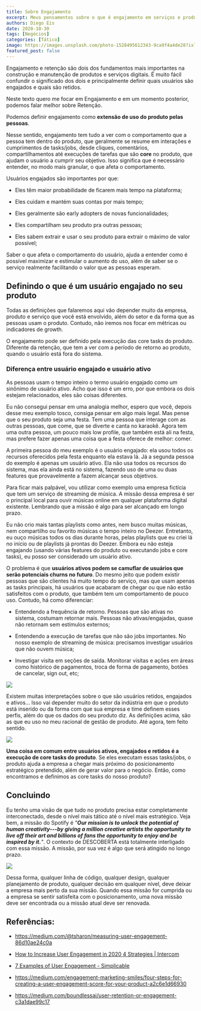 ```yaml
---
title: Sobre Engajamento
excerpt: Meus pensamentos sobre o que é engajamento em serviços e produtos digitais
authors: Diego Eis
date: 2020-10-30
tags: [Negócios]
categories: [Tático]
image: https://images.unsplash.com/photo-1528495612343-9ca9f4a4de28?ixlib=rb-1.2.1&ixid=eyJhcHBfaWQiOjEyMDd9&auto=format&fit=crop&w=2767&q=80
featured_post: false
---
```


Engajamento e retenção são dois dos fundamentos mais importantes na
construção e manutenção de produtos e serviços digitais. É muito fácil
confundir o significado dos dois e principalmente definir quais usuários
são engajados e quais são retidos. 

Neste texto quero me focar em Engajamento e em um momento posterior,
podemos falar melhor sobre Retenção.

Podemos definir engajamento como **extensão de uso do produto pelas
pessoas**.

Nesse sentido, engajamento tem tudo a ver com o comportamento que a
pessoa tem dentro do produto, que geralmente se resume em interações e
cumprimentos de tasks/jobs, desde cliques, comentários,
compartilhamentos até execuções de tarefas que são **core** no produto,
que ajudam o usuário a cumprir seu objetivo. Isso significa que é
necessário entender, no modo mais granular, o que afeta o
comportamento. 

Usuários engajados são importantes por que:

-   Eles têm maior probabilidade de ficarem mais tempo na plataforma;

-   Eles cuidam e mantém suas contas por mais tempo;

-   Eles geralmente são early adopters de novas funcionalidades;

-   Eles compartilham seu produto pra outras pessoas;

-   Eles sabem extrair e usar o seu produto para extrair o máximo de
    valor possível;

Saber o que afeta o comportamento do usuário, ajuda a entender como é
possível maximizar e estimular o aumento do uso, além de saber se o
serviço realmente facilitando o valor que as pessoas esperam. 

Definindo o que é um usuário engajado no seu produto
----------------------------------------------------

Todas as definições que falaremos aqui vão depender muito da empresa,
produto e serviço que você está envolvido, além do setor e da forma que
as pessoas usam o produto. Contudo, não iremos nos focar em métricas ou
indicadores de growth.

O engajamento pode ser definido pela execução das core tasks do produto.
Diferente da retenção, que tem a ver com a período de retorno ao
produto, quando o usuário está fora do sistema.

### Diferença entre usuário engajado e usuário ativo

As pessoas usam o tempo inteiro o termo usuário engajado como um
sinônimo de usuário ativo. Acho que isso é um erro, por que embora os
dois estejam relacionados, eles são coisas diferentes.

Eu não consegui pensar em uma analogia melhor, espero que você, depois
desse meu exemplo tosco, consiga pensar em algo mais legal. Mas pense
que o seu produto seja uma festa. Tem uma pessoa que interage com as
outras pessoas, que come, que se diverte e canta no karaokê. Agora tem
uma outra pessoa, um pouco mais low profile, que também está ali na
festa, mas prefere fazer apenas uma coisa que a festa oferece de melhor:
comer.

A primeira pessoa do meu exemplo é o usuário engajado: ela usou todos os
recursos oferecidos pela festa enquanto ela estava lá. Já a segunda
pessoa do exemplo é apenas um usuário ativo. Ela não usa todos os
recursos do sistema, mas ela ainda está no sistema, fazendo uso de uma
ou duas features que provavelmente a fazem alcançar seus objetivos.

Para ficar mais palpável, vou utilizar como exemplo uma empresa fictícia
que tem um serviço de streaming de música. A missão dessa empresa é ser
o principal local para ouvir músicas online em qualquer plataforma
digital existente. Lembrando que a missão é algo para ser alcançado em
longo prazo.

Eu não crio mais tantas playlists como antes, nem busco muitas músicas,
nem compartilho ou favorito músicas o tempo inteiro no Deezer.
Entretanto, eu ouço músicas todos os dias durante horas, pelas playlists
que eu criei lá no início ou de playlists já prontas do Deezer. Embora
eu não esteja engajando (usando várias features do produto ou executando
jobs e core tasks), eu posso ser considerado um usuário ativo.

O problema é que **usuários ativos podem se camuflar de usuários que
serão potenciais churns no futuro**. Do mesmo jeito que podem existir
pessoas que são clientes há muito tempo do serviço, mas que usam apenas
as tasks principais, há usuários que acabaram de chegar ou que não estão
satisfeitos com o produto, que também tem um comportamento de pouco uso.
Contudo, há como diferenciar:

-   Entendendo a frequência de retorno. Pessoas que são ativas no
    sistema, costumam retornar mais. Pessoas não ativas/engajadas, quase
    não retornam sem estímulos externos;

-   Entendendo a execução de tarefas que não são jobs importantes. No
    nosso exemplo de streaming de música: precisamos investigar usuários
    que não ouvem música; 

-   Investigar visita em seções de saída. Monitorar visitas e ações em
    áreas como histórico de pagamentos, troca de forma de pagamento,
    botões de cancelar, sign out, etc;

[![](https://bucketeer-e05bbc84-baa3-437e-9518-adb32be77984.s3.amazonaws.com/public/images/25d87376-9376-41dc-8b18-d34f91184d58_2302x1737.jpeg)](https://cdn.substack.com/image/fetch/f_auto,q_auto:good,fl_progressive:steep/https%3A%2F%2Fbucketeer-e05bbc84-baa3-437e-9518-adb32be77984.s3.amazonaws.com%2Fpublic%2Fimages%2F25d87376-9376-41dc-8b18-d34f91184d58_2302x1737.jpeg)

Existem muitas interpretações sobre o que são usuários retidos,
engajados e ativos... Isso vai depender muito do setor da indústria em
que o produto está inserido ou da forma com que sua empresa e time
definem esses perfis, além do que os dados do seu produto diz. As
definições acima, são as que eu uso no meu racional de gestão de
produto. Até agora, tem feito sentido.

[![](https://bucketeer-e05bbc84-baa3-437e-9518-adb32be77984.s3.amazonaws.com/public/images/2e2949c1-0ca0-466e-93a3-2bc60040befd_2243x1783.jpeg)](https://cdn.substack.com/image/fetch/f_auto,q_auto:good,fl_progressive:steep/https%3A%2F%2Fbucketeer-e05bbc84-baa3-437e-9518-adb32be77984.s3.amazonaws.com%2Fpublic%2Fimages%2F2e2949c1-0ca0-466e-93a3-2bc60040befd_2243x1783.jpeg)

**Uma coisa em comum entre usuários ativos, engajados e retidos é a
execução de core tasks do produto**. Se eles executam essas tasks/jobs,
o produto ajuda a empresa a chegar mais próximo do posicionamento
estratégico pretendido, além de gerar valor para o negócio. Então, como
encontramos e definimos as core tasks do nosso produto? 

Concluindo
----------

Eu tenho uma visão de que tudo no produto precisa estar completamente
interconectado, desde o nível mais tático até o nível mais estratégico.
Veja bem, a missão do Spotify é *"**Our mission is to unlock the
potential of human creativity---by giving a million creative artists the
opportunity to live off their art and billions of fans the opportunity
to enjoy and be inspired by it.**"*. O contexto de DESCOBERTA está
totalmente interligado com essa missão. A missão, por sua vez é algo que
será atingido no longo prazo.

[![](https://bucketeer-e05bbc84-baa3-437e-9518-adb32be77984.s3.amazonaws.com/public/images/3fc80f68-9ac4-475c-afec-487ffd3a37cd_3836x4170.jpeg)](https://cdn.substack.com/image/fetch/f_auto,q_auto:good,fl_progressive:steep/https%3A%2F%2Fbucketeer-e05bbc84-baa3-437e-9518-adb32be77984.s3.amazonaws.com%2Fpublic%2Fimages%2F3fc80f68-9ac4-475c-afec-487ffd3a37cd_3836x4170.jpeg)

Dessa forma, qualquer linha de código, qualquer design, qualquer
planejamento de produto, qualquer decisão em qualquer nível, deve deixar
a empresa mais perto da sua missão. Quando essa missão for cumprida ou a
empresa se sentir satisfeita com o posicionamento, uma nova missão deve
ser encontrada ou a missão atual deve ser renovada.

Referências:
------------

-   <https://medium.com/@tsharon/measuring-user-engagement-86d10ae24c0a>

-   [How to Increase User Engagement in 2020 4 Strategies \|
    Intercom](https://www.intercom.com/blog/ways-to-increase-user-engagement/)

-   [7 Examples of User Engagement -
    Simplicable](https://simplicable.com/new/user-engagement)

-   <https://medium.com/engagement-marketing-smiles/four-steps-for-creating-a-user-engagement-score-for-your-product-a2c6e1d66930>

-   <https://medium.com/boundlessai/user-retention-or-engagement-c3a1dae99c17>